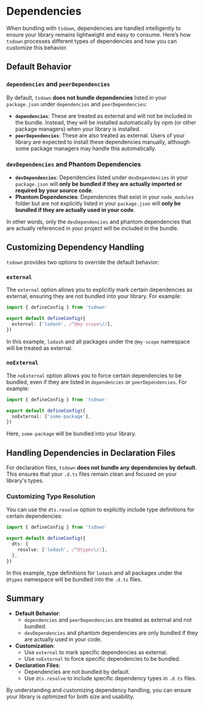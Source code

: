 # Dependencies

When bundling with `tsdown`, dependencies are handled intelligently to ensure your library remains lightweight and easy to consume. Here’s how `tsdown` processes different types of dependencies and how you can customize this behavior.

## Default Behavior

### `dependencies` and `peerDependencies`

By default, `tsdown` **does not bundle dependencies** listed in your `package.json` under `dependencies` and `peerDependencies`:

- **`dependencies`**: These are treated as external and will not be included in the bundle. Instead, they will be installed automatically by npm (or other package managers) when your library is installed.
- **`peerDependencies`**: These are also treated as external. Users of your library are expected to install these dependencies manually, although some package managers may handle this automatically.

### `devDependencies` and Phantom Dependencies

- **`devDependencies`**: Dependencies listed under `devDependencies` in your `package.json` will **only be bundled if they are actually imported or required by your source code**.
- **Phantom Dependencies**: Dependencies that exist in your `node_modules` folder but are not explicitly listed in your `package.json` will **only be bundled if they are actually used in your code**.

In other words, only the `devDependencies` and phantom dependencies that are actually referenced in your project will be included in the bundle.

## Customizing Dependency Handling

`tsdown` provides two options to override the default behavior:

### `external`

The `external` option allows you to explicitly mark certain dependencies as external, ensuring they are not bundled into your library. For example:

```ts [tsdown.config.ts]
import { defineConfig } from 'tsdown'

export default defineConfig({
  external: ['lodash', /^@my-scope\//],
})
```

In this example, `lodash` and all packages under the `@my-scope` namespace will be treated as external.

### `noExternal`

The `noExternal` option allows you to force certain dependencies to be bundled, even if they are listed in `dependencies` or `peerDependencies`. For example:

```ts [tsdown.config.ts]
import { defineConfig } from 'tsdown'

export default defineConfig({
  noExternal: ['some-package'],
})
```

Here, `some-package` will be bundled into your library.

## Handling Dependencies in Declaration Files

For declaration files, `tsdown` **does not bundle any dependencies by default**. This ensures that your `.d.ts` files remain clean and focused on your library's types.

### Customizing Type Resolution

You can use the `dts.resolve` option to explicitly include type definitions for certain dependencies:

```ts [tsdown.config.ts]
import { defineConfig } from 'tsdown'

export default defineConfig({
  dts: {
    resolve: ['lodash', /^@types\//],
  },
})
```

In this example, type definitions for `lodash` and all packages under the `@types` namespace will be bundled into the `.d.ts` files.

## Summary

- **Default Behavior**:
  - `dependencies` and `peerDependencies` are treated as external and not bundled.
  - `devDependencies` and phantom dependencies are only bundled if they are actually used in your code.
- **Customization**:
  - Use `external` to mark specific dependencies as external.
  - Use `noExternal` to force specific dependencies to be bundled.
- **Declaration Files**:
  - Dependencies are not bundled by default.
  - Use `dts.resolve` to include specific dependency types in `.d.ts` files.

By understanding and customizing dependency handling, you can ensure your library is optimized for both size and usability.
